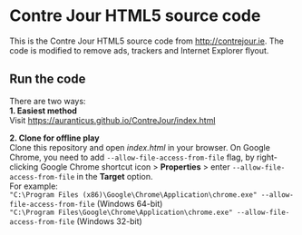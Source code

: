 # Contre Jour HTML5 source code
This is the Contre Jour HTML5 source code from http://contrejour.ie. The code is modified to remove ads, trackers and Internet Explorer flyout.

## Run the code
There are two ways:  
**1. Easiest method**  
Visit https://auranticus.github.io/ContreJour/index.html

**2. Clone for offline play**  
Clone this repository and open *index.html* in your browser. On Google Chrome, you need to add `--allow-file-access-from-file` flag, by right-clicking Google Chrome shortcut icon > **Properties** > enter `--allow-file-access-from-file` in the **Target** option.  
For example:  
`"C:\Program Files (x86)\Google\Chrome\Application\chrome.exe" --allow-file-access-from-file` (Windows 64-bit)  
`"C:\Program Files\Google\Chrome\Application\chrome.exe" --allow-file-access-from-file` (Windows 32-bit)
